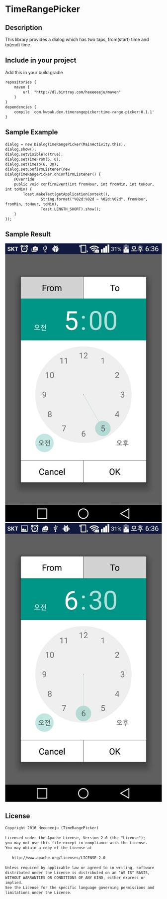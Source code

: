 # TimeRangePicker

## Description
This library provides a dialog which has two taps, from(start) time and to(end) time

## Include in your project

Add this in your build.gradle

    repositories {
    	maven {
    		url  "http://dl.bintray.com/heeeeeeju/maven"
    	}
    }
    dependencies {
    	compile 'com.kwoak.dev.timerangepicker:time-range-picker:0.1.1'
    }

## Sample Example

    dialog = new DialogTimeRangePicker(MainActivity.this);
    dialog.show();
    dialog.setVisibleTo(true);
    dialog.setTimeFrom(5, 0);
    dialog.setTimeTo(6, 30);
    dialog.setConfirmListener(new DialogTimeRangePicker.onConfirmListener() {
	    @Override
	    public void confirmEvent(int fromHour, int fromMin, int toHour, int toMin) {
	    	Toast.makeText(getApplicationContext(),
		    		String.format("%02d:%02d ~ %02d:%02d", fromHour, fromMin, toHour, toMin),
			    	Toast.LENGTH_SHORT).show();
	    }
    });

## Sample Result
![alt tag](https://github.com/Heeeeeeju/TimeRangePicker/blob/master/SampleImage/500.jpg)
![alt tag](https://github.com/Heeeeeeju/TimeRangePicker/blob/master/SampleImage/630.jpg)

## License

    Copyright 2016 Heeeeeeju (TimeRangePicker)
    
    Licensed under the Apache License, Version 2.0 (the "License");
    you may not use this file except in compliance with the License.
    You may obtain a copy of the License at
    
       http://www.apache.org/licenses/LICENSE-2.0
    
    Unless required by applicable law or agreed to in writing, software
    distributed under the License is distributed on an "AS IS" BASIS,
    WITHOUT WARRANTIES OR CONDITIONS OF ANY KIND, either express or implied.
    See the License for the specific language governing permissions and
    limitations under the License.